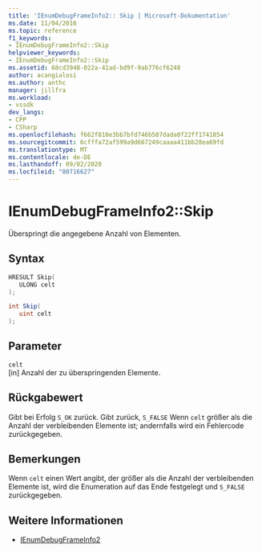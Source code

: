 ```yaml
---
title: 'IEnumDebugFrameInfo2:: Skip | Microsoft-Dokumentation'
ms.date: 11/04/2016
ms.topic: reference
f1_keywords:
- IEnumDebugFrameInfo2::Skip
helpviewer_keywords:
- IEnumDebugFrameInfo2::Skip
ms.assetid: 68cd3948-022a-41ad-bd9f-9ab776cf6248
author: acangialosi
ms.author: anthc
manager: jillfra
ms.workload:
- vssdk
dev_langs:
- CPP
- CSharp
ms.openlocfilehash: f662f810e3bb7bfd746b507dada0f22ff1741854
ms.sourcegitcommit: 6cfffa72af599a9d667249caaaa411bb28ea69fd
ms.translationtype: MT
ms.contentlocale: de-DE
ms.lasthandoff: 09/02/2020
ms.locfileid: "80716627"
---
```

# <a name="ienumdebugframeinfo2skip"></a>IEnumDebugFrameInfo2::Skip
Überspringt die angegebene Anzahl von Elementen.

## <a name="syntax"></a>Syntax

```cpp
HRESULT Skip(
   ULONG celt
);
```

```csharp
int Skip(
   uint celt
);
```

## <a name="parameters"></a>Parameter
`celt`\
[in] Anzahl der zu überspringenden Elemente.

## <a name="return-value"></a>Rückgabewert
 Gibt bei Erfolg `S_OK` zurück. Gibt zurück, `S_FALSE` Wenn `celt` größer als die Anzahl der verbleibenden Elemente ist; andernfalls wird ein Fehlercode zurückgegeben.

## <a name="remarks"></a>Bemerkungen
 Wenn `celt` einen Wert angibt, der größer als die Anzahl der verbleibenden Elemente ist, wird die Enumeration auf das Ende festgelegt und `S_FALSE` zurückgegeben.

## <a name="see-also"></a>Weitere Informationen
- [IEnumDebugFrameInfo2](../../../extensibility/debugger/reference/ienumdebugframeinfo2.md)

